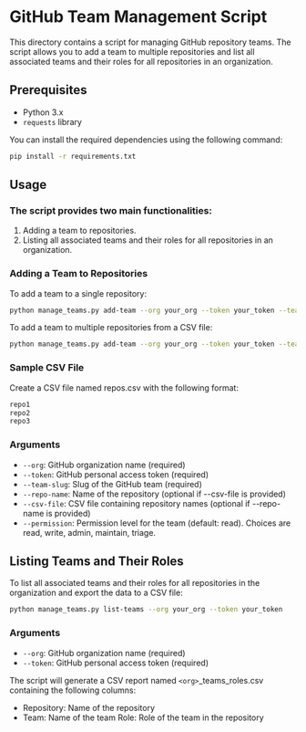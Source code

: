 # GitHub Team Management Script

This directory contains a script for managing GitHub repository teams. The script allows you to add a team to multiple repositories and list all associated teams and their roles for all repositories in an organization.

## Prerequisites

- Python 3.x
- `requests` library

You can install the required dependencies using the following command:

```sh
pip install -r requirements.txt
```

## Usage

### The script provides two main functionalities:

  1. Adding a team to repositories.
  2. Listing all associated teams and their roles for all repositories in an organization.
  
### Adding a Team to Repositories
  To add a team to a single repository:
```sh    
python manage_teams.py add-team --org your_org --token your_token --team-slug your_team_slug --repo-name your_repo_name --permission read
```

To add a team to multiple repositories from a CSV file:
```sh
python manage_teams.py add-team --org your_org --token your_token --team-slug your_team_slug --csv-file repos.csv --permission read
```

### Sample CSV File
Create a CSV file named repos.csv with the following format:

```sh
repo1
repo2
repo3
```

### Arguments
- `--org`: GitHub organization name (required)
- `--token`: GitHub personal access token (required)
- `--team-slug`: Slug of the GitHub team (required)
- `--repo-name`: Name of the repository (optional if --csv-file is provided)
- `--csv-file`: CSV file containing repository names (optional if --repo-name is provided)
- `--permission`: Permission level for the team (default: read). Choices are read, write, admin, maintain, triage.

## Listing Teams and Their Roles
To list all associated teams and their roles for all repositories in the organization and export the data to a CSV file:
```sh
python manage_teams.py list-teams --org your_org --token your_token
```

### Arguments
- `--org`: GitHub organization name (required)
- `--token`: GitHub personal access token (required)

The script will generate a CSV report named `<org>`_teams_roles.csv containing the following columns:

- Repository: Name of the repository
- Team: Name of the team
Role: Role of the team in the repository
